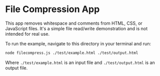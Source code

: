# File Compression App

This app removes whitespace and comments from HTML, CSS, or JavaScript files. It's a simple file read/write demonstration and is not intended for real use.

To run the example, navigate to this directory in your terminal and run:

```sh
node filecompress.js ./test/example.html ./test/output.html
```

Where `./test/example.html` is an input file and `./test/output.html` is an output file.
